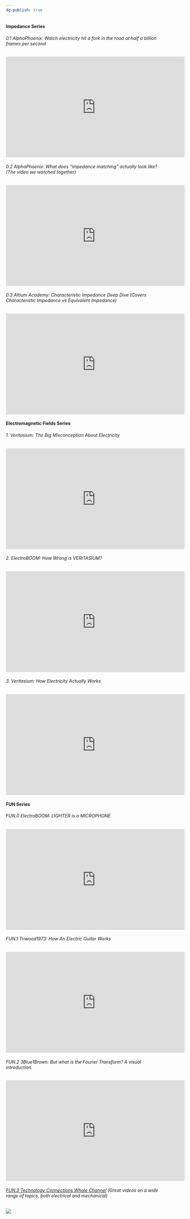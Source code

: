 ```yaml
---
dg-publish: true
---
```

#### Impedance Series
###### 0.1 AlphaPhoenix: Watch electricity hit a fork in the road at half a billion frames per second
<iframe width="560" height="315" src="https://www.youtube.com/embed/2AXv49dDQJw?si=ConX3bmYoIWX-LYj" title="YouTube video player" frameborder="0" allow="accelerometer; autoplay; clipboard-write; encrypted-media; gyroscope; picture-in-picture; web-share" referrerpolicy="strict-origin-when-cross-origin" allowfullscreen></iframe>

###### 0.2 AlphaPhoenix: What does "impedance matching" actually look like? (The video we watched together)
<iframe width="560" height="315" src="https://www.youtube.com/embed/RkAF3X6cJa4?si=V48gGTJvF6yJ5OKy" title="YouTube video player" frameborder="0" allow="accelerometer; autoplay; clipboard-write; encrypted-media; gyroscope; picture-in-picture; web-share" referrerpolicy="strict-origin-when-cross-origin" allowfullscreen></iframe>

###### 0.3 Altium Academy: Characteristic Impedance Deep Dive (Covers Characteristic Impedance vs Equivalent Impedance)
<iframe width="560" height="315" src="https://www.youtube.com/embed/Fw0e-TFYArk?si=tNqgAgYrNB4_ud9u" title="YouTube video player" frameborder="0" allow="accelerometer; autoplay; clipboard-write; encrypted-media; gyroscope; picture-in-picture; web-share" referrerpolicy="strict-origin-when-cross-origin" allowfullscreen></iframe>

#### Electromagnetic Fields Series
###### 1. Veritasium: The Big Misconception About Electricity
<iframe width="560" height="315" src="https://www.youtube.com/embed/bHIhgxav9LY?si=bvuTLBzHBvdelX_a" title="YouTube video player" frameborder="0" allow="accelerometer; autoplay; clipboard-write; encrypted-media; gyroscope; picture-in-picture; web-share" referrerpolicy="strict-origin-when-cross-origin" allowfullscreen></iframe>

###### 2. ElectroBOOM: How Wrong is VERITASIUM?
<iframe width="560" height="315" src="https://www.youtube.com/embed/iph500cPK28?si=iQLEt4O0NkSXwi_w" title="YouTube video player" frameborder="0" allow="accelerometer; autoplay; clipboard-write; encrypted-media; gyroscope; picture-in-picture; web-share" referrerpolicy="strict-origin-when-cross-origin" allowfullscreen></iframe>

###### 3. Veritasium: How Electricity Actually Works
<iframe width="560" height="315" src="https://www.youtube.com/embed/oI_X2cMHNe0?si=6BtuxLsmxIQD2C6Y" title="YouTube video player" frameborder="0" allow="accelerometer; autoplay; clipboard-write; encrypted-media; gyroscope; picture-in-picture; web-share" referrerpolicy="strict-origin-when-cross-origin" allowfullscreen></iframe>

#### FUN Series
###### FUN.0 ElectroBOOM: LIGHTER is a MICROPHONE
<iframe width="560" height="315" src="https://www.youtube.com/embed/ZlVI7YJGHq0?si=R-JAcYjZzJ5NJyLD" title="YouTube video player" frameborder="0" allow="accelerometer; autoplay; clipboard-write; encrypted-media; gyroscope; picture-in-picture; web-share" referrerpolicy="strict-origin-when-cross-origin" allowfullscreen></iframe>

###### FUN.1 Triwood1973: How An Electric Guitar Works
<iframe width="560" height="315" src="https://www.youtube.com/embed/lBAZepM5F_0?si=Yd2ixbaDdbaUTe3s" title="YouTube video player" frameborder="0" allow="accelerometer; autoplay; clipboard-write; encrypted-media; gyroscope; picture-in-picture; web-share" referrerpolicy="strict-origin-when-cross-origin" allowfullscreen></iframe>

###### FUN.2 3Blue1Brown: But what is the Fourier Transform? A visual introduction.
<iframe width="560" height="315" src="https://www.youtube.com/embed/spUNpyF58BY?si=Hrcr_yj2Y0Z6PVH4" title="YouTube video player" frameborder="0" allow="accelerometer; autoplay; clipboard-write; encrypted-media; gyroscope; picture-in-picture; web-share" referrerpolicy="strict-origin-when-cross-origin" allowfullscreen></iframe>

###### [FUN.3 Technology Connections Whole Channel](https://www.youtube.com/@TechnologyConnections/videos) (Great videos on a wide range of topics, both electrical and mechanical)
![](https://i.imgur.com/GBpXFiI.png)
